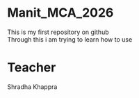 # Manit_MCA_2026
This is my first repository on github
<br>
Through this i am trying to learn how to use 
# Teacher 
Shradha Khappra
